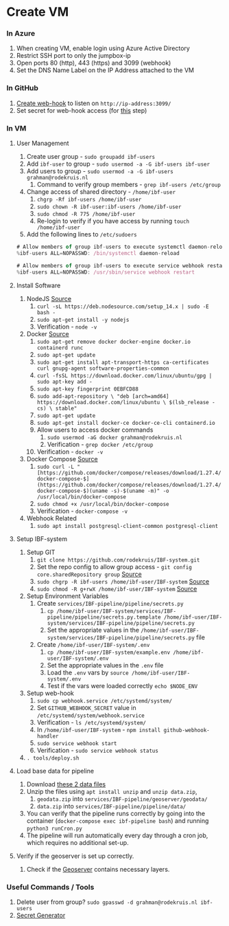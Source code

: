 # Create VM

### In Azure

1. When creating VM, enable login using Azure Active Directory
2. Restrict SSH port to only the jumpbox-ip
3. Open ports 80 (http), 443 (https) and 3099 (webhook)
4. Set the DNS Name Label on the IP Address attached to the VM

### In GitHub

1. [Create web-hook](https://github.com/rodekruis/IBF-system/settings/hooks) to
   listen on `http://ip-address:3099/`
2. Set secret for web-hook access (for [this]() step)

### In VM

1. User Management

    1. Create user group - `sudo groupadd ibf-users`
    2. Add `ibf-user` to group - `sudo usermod -a -G ibf-users ibf-user`
    3. Add users to group - `sudo usermod -a -G ibf-users grahman@rodekruis.nl`
        1. Command to verify group members - `grep ibf-users /etc/group`
    4. Change access of shared directory - `/home/ibf-user`
        1. `chgrp -Rf ibf-users /home/ibf-user`
        2. `sudo chown -R ibf-user:ibf-users /home/ibf-user`
        3. `sudo chmod -R 775 /home/ibf-user`
        4. Re-login to verify if you have access by running
           `touch /home/ibf-user`
    5. Add the following lines to `/etc/sudoers`

    ```jsx
    # Allow members of group ibf-users to execute systemctl daemon-reload
    %ibf-users ALL=NOPASSWD: /bin/systemctl daemon-reload

    # Allow members of group ibf-users to execute service webhook restart
    %ibf-users ALL=NOPASSWD: /usr/sbin/service webhook restart
    ```

2. Install Software
    1. NodeJS
       [Source](https://github.com/nodesource/distributions/blob/master/README.md#installation-instructions)
        1. `curl -sL https://deb.nodesource.com/setup_14.x | sudo -E bash -`
        2. `sudo apt-get install -y nodejs`
        3. Verification - `node -v`
    2. Docker [Source](https://docs.docker.com/engine/install/ubuntu/)
        1. `sudo apt-get remove docker docker-engine docker.io containerd runc`
        2. `sudo apt-get update`
        3. `sudo apt-get install apt-transport-https ca-certificates curl gnupg-agent software-properties-common`
        4. `curl -fsSL https://download.docker.com/linux/ubuntu/gpg | sudo apt-key add -`
        5. `sudo apt-key fingerprint 0EBFCD88`
        6. `sudo add-apt-repository \ "deb [arch=amd64] https://download.docker.com/linux/ubuntu \ $(lsb_release -cs) \ stable"`
        7. `sudo apt-get update`
        8. `sudo apt-get install docker-ce docker-ce-cli containerd.io`
        9. Allow users to access docker commands
            1. `sudo usermod -aG docker grahman@rodekruis.nl`
            2. Verification - `grep docker /etc/group`
        10. Verification - `docker -v`
    3. Docker Compose
       [Source](https://docs.docker.com/compose/install/#install-compose-on-linux-systems)
        1. `sudo curl -L "[https://github.com/docker/compose/releases/download/1.27.4/docker-compose-$](https://github.com/docker/compose/releases/download/1.27.4/docker-compose-$)(uname -s)-$(uname -m)" -o /usr/local/bin/docker-compose`
        2. `sudo chmod +x /usr/local/bin/docker-compose`
        3. Verification - `docker-compose -v`
    4. Webhook Related
        1. `sudo apt install postgresql-client-common postgresql-client`
3. Setup IBF-system
    1. Setup GIT
        1. `git clone https://github.com/rodekruis/IBF-system.git`
        2. Set the repo config to allow group access -
           `git config core.sharedRepository group`
           [Source](https://stackoverflow.com/a/6448326/1753041)
        3. `sudo chgrp -R ibf-users /home/ibf-user/IBF-system`
           [Source](https://stackoverflow.com/a/6448326/1753041)
        4. `sudo chmod -R g+rwX /home/ibf-user/IBF-system`
           [Source](https://stackoverflow.com/a/6448326/1753041)
    2. Setup Environment Variables
        1. Create `services/IBF-pipeline/pipeline/secrets.py`
            1. `cp /home/ibf-user/IBF-system/services/IBF-pipeline/pipeline/secrets.py.template /home/ibf-user/IBF-system/services/IBF-pipeline/pipeline/secrets.py`
            2. Set the appropriate values in the
               `/home/ibf-user/IBF-system/services/IBF-pipeline/pipeline/secrets.py`
               file
        2. Create `/home/ibf-user/IBF-system/.env`
            1. `cp /home/ibf-user/IBF-system/example.env /home/ibf-user/IBF-system/.env`
            2. Set the appropriate values in the `.env` file
            3. Load the `.env` vars by `source /home/ibf-user/IBF-system/.env`
            4. Test if the vars were loaded correctly `echo $NODE_ENV`
    3. Setup web-hook
        1. `sudo cp webhook.service /etc/systemd/system/`
        2. Set `GITHUB_WEBHOOK_SECRET` value in
           `/etc/systemd/system/webhook.service`
        3. Verification - `ls /etc/systemd/system/`
        4. In `/home/ibf-user/IBF-system` - `npm install github-webhook-handler`
        5. `sudo service webhook start`
        6. Verification - `sudo service webhook status`
    4. `. tools/deploy.sh`
4. Load base data for pipeline
    1. Download
       [these 2 data files](https://rodekruis.sharepoint.com/sites/510-CRAVK-510/_layouts/15/guestaccess.aspx?folderid=0fa454e6dc0024dbdba7a178655bdc216&authkey=AcqhM85JHZY8cc6H7BTKgO0&expiration=2021-08-27T22%3A00%3A00.000Z&e=MnocDf)
    2. Unzip the files using `apt install unzip` and `unzip data.zip`,
        1. `geodata.zip` into `services/IBF-pipeline/geoserver/geodata/`
        2. `data.zip` into `services/IBF-pipeline/pipeline/data/`
    3. You can verify that the pipeline runs correctly by going into the
       container (`docker-compose exec ibf-pipeline bash`) and running
       `python3 runCron.py`
    4. The pipeline will run automatically every day through a cron job, which
       requires no additional set-up.
5. Verify if the geoserver is set up correctly.
    1. Check if the
       [Geoserver](http://ibf-system.westeurope.cloudapp.azure.com/geoserver/web)
       contains necessary layers.

### Useful Commands / Tools

1. Delete user from group? `sudo gpasswd -d grahman@rodekruis.nl ibf-users`
2. [Secret Generator](https://passwordsgenerator.net/)
